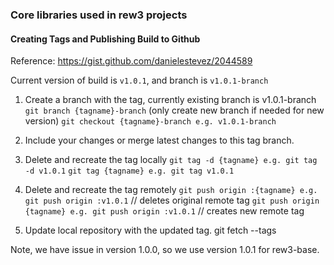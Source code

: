 ### Core libraries used in rew3 projects


#### Creating Tags and Publishing Build to Github
Reference: https://gist.github.com/danielestevez/2044589

Current version of build is `v1.0.1`, and branch is `v1.0.1-branch`

1) Create a branch with the tag, currently existing branch is v1.0.1-branch
	`git branch {tagname}-branch` (only create new branch if needed for new version)
	`git checkout {tagname}-branch e.g. v1.0.1-branch`

2) Include your changes or merge latest changes to this tag branch. 
	
3) Delete and recreate the tag locally
	`git tag -d {tagname} e.g. git tag -d v1.0.1`
	`git tag {tagname} e.g. git tag v1.0.1`

4) Delete and recreate the tag remotely
	`git push origin :{tagname} e.g. git push origin :v1.0.1` // deletes original remote tag
	`git push origin {tagname} e.g. git push origin :v1.0.1` // creates new remote tag
		
5)  Update local repository with the updated tag.
	git fetch --tags
	
Note, we have issue in version 1.0.0, so we use version 1.0.1 for rew3-base. 
